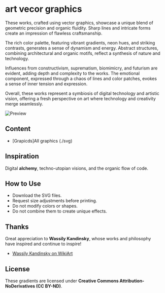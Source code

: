 # art vecor graphics

These works, crafted using vector graphics, showcase a unique blend of geometric precision and organic fluidity. Sharp lines and intricate forms create an impression of flawless craftsmanship.

The rich color palette, featuring vibrant gradients, neon hues, and striking contrasts, generates a sense of dynamism and energy. Abstract structures, combining architectural and organic motifs, reflect a synthesis of nature and technology.

Influences from constructivism, suprematism, biomimicry, and futurism are evident, adding depth and complexity to the works. The emotional component, expressed through a chaos of lines and color patches, evokes a sense of inner tension and expression.

Overall, these works represent a symbiosis of digital technology and artistic vision, offering a fresh perspective on art where technology and creativity merge seamlessly.

![Preview](1324123.jpg)  

## Content

* [Grapicds]All graphics (./svg)

## Inspiration  

Digital **alchemy**, techno-utopian visions, and the organic flow of code.

## How to Use  

- Download the SVG files.
- Request size adjustments before printing.
- Do not modify colors or shapes.
- Do not combine them to create unique effects.

## Thanks

Great appreciation to **Wassily Kandinsky**, whose works and philosophy have inspired and continue to inspire!

* [Wassily Kandinsky on WikiArt](https://www.wikiart.org/en/wassily-kandinsky)

## License  

These gradients are licensed under **Creative Commons Attribution-NoDerivatives (CC BY-ND)**.  
